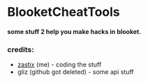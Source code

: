 # BlooketCheatTools
#### some stuff 2 help you make hacks in blooket.


### credits:
- [zastix](https://github.com/ZasticBradyn) (me) - coding the stuff
- gliz (github got deleted) - some api stuff
